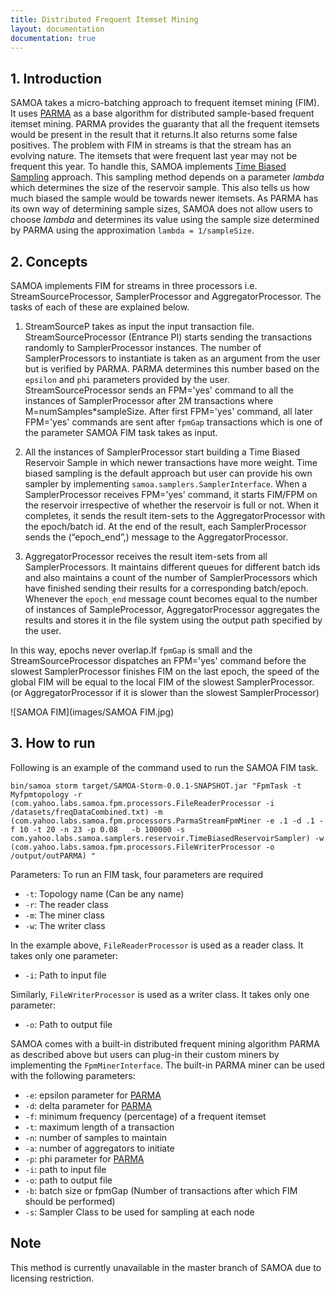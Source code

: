```yaml
---
title: Distributed Frequent Itemset Mining
layout: documentation
documentation: true
---
```

## 1. Introduction
SAMOA takes a micro-batching approach to frequent itemset mining (FIM). It uses [PARMA](https://dl.acm.org/citation.cfm?id=2396776) as a base algorithm for distributed sample-based frequent itemset mining. PARMA provides the guaranty that all the frequent itemsets would be present in the result that it returns.It also returns some false positives. The problem with FIM in streams is that the stream has an evolving nature. The itemsets that were frequent last year may not be frequent this year. To handle this, SAMOA implements [Time Biased Sampling](https://dl.acm.org/citation.cfm?id=1164180) approach. This sampling method depends on a parameter _lambda_ which determines the size of the reservoir sample. This also tells us how much biased the sample would be towards newer itemsets. As PARMA has its own way of determining sample sizes, SAMOA does not allow users to choose _lambda_ and determines its value using the sample size determined by PARMA using the approximation `lambda = 1/sampleSize`. 
## 2. Concepts
SAMOA implements FIM for streams in three processors i.e. StreamSourceProcessor, SamplerProcessor and AggregatorProcessor. The tasks of each of these are explained below.

1. StreamSourceP takes as input the input transaction file. StreamSourceProcessor (Entrance PI) starts sending the transactions randomly to SamplerProcessor instances. The number of SamplerProcessors to instantiate is taken as an argument from the user but is verified by PARMA. PARMA determines this number based on the `epsilon` and `phi` parameters provided by the user. StreamSourceProcessor sends an FPM='yes' command to all the instances of SamplerProcessor after 2M transactions where M=numSamples*sampleSize. After first FPM='yes' command, all later FPM='yes' commands are sent after `fpmGap` transactions which is one of the parameter SAMOA FIM task takes as input.

2. All the instances of SamplerProcessor start building a Time Biased Reservoir Sample in which newer transactions have more weight. Time biased sampling is the default approach but user can provide his own sampler by implementing `samoa.samplers.SamplerInterface`. When a SamplerProcessor receives FPM='yes' command, it starts FIM/FPM on the reservoir irrespective of whether the reservoir is full or not. When it completes, it sends the result item-sets to the AggregatorProcessor with the epoch/batch id. At the end of the result, each SamplerProcessor sends the (“epoch_end”,<epochNum>) message to the AggregatorProcessor.

3. AggregatorProcessor receives the result item-sets from all SamplerProcessors. It maintains different queues for different batch ids and also maintains a count of the number of SamplerProcessors which have finished sending their results for a corresponding batch/epoch. Whenever the `epoch_end` message count becomes equal to the number of instances of SampleProcessor, AggregatorProcessor aggregates the results and stores it in the file system using the output path specified by the user.

In this way, epochs never overlap.If `fpmGap` is small and the StreamSourceProcessor dispatches an FPM='yes' command before the slowest SamplerProcessor finishes FIM on the last epoch, the speed of the global FIM will be equal to the local FIM of the slowest SamplerProcessor. (or AggregatorProcessor if it is slower than the slowest SamplerProcessor)

![SAMOA FIM](images/SAMOA FIM.jpg)

## 3. How to run
Following is an example of the command used to run the SAMOA FIM task.

```
bin/samoa storm target/SAMOA-Storm-0.0.1-SNAPSHOT.jar "FpmTask -t Myfpmtopology -r (com.yahoo.labs.samoa.fpm.processors.FileReaderProcessor -i /datasets/freqDataCombined.txt) -m (com.yahoo.labs.samoa.fpm.processors.ParmaStreamFpmMiner -e .1 -d .1 -f 10 -t 20 -n 23 -p 0.08   -b 100000 -s com.yahoo.labs.samoa.samplers.reservoir.TimeBiasedReservoirSampler) -w (com.yahoo.labs.samoa.fpm.processors.FileWriterProcessor -o /output/outPARMA) "
```

Parameters:
To run an FIM task, four parameters are required

* `-t`: Topology name (Can be any name)
* `-r`: The reader class
* `-m`: The miner class
* `-w`: The writer class

In the example above, `FileReaderProcessor` is used as a reader class. It takes only one parameter:

* `-i`: Path to input file

Similarly, `FileWriterProcessor` is used as a writer class. It takes only one parameter:

* `-o`: Path to output file

SAMOA comes with a built-in distributed frequent mining algorithm PARMA as described above but users can plug-in their custom miners by implementing the `FpmMinerInterface`. The built-in PARMA miner can be used with the following parameters:

* `-e`: epsilon parameter for [PARMA](https://dl.acm.org/citation.cfm?id=2396776)
* `-d`: delta parameter for [PARMA](https://dl.acm.org/citation.cfm?id=2396776)
* `-f`: minimum frequency (percentage) of a frequent itemset
* `-t`: maximum length of a transaction
* `-n`: number of samples to maintain
* `-a`: number of aggregators to initiate
* `-p`: phi parameter for [PARMA](https://dl.acm.org/citation.cfm?id=2396776)
* `-i`: path to input file
* `-o`: path to output file
* `-b`: batch size or fpmGap (Number of transactions after which FIM should be performed)
* `-s`: Sampler Class to be used for sampling at each node

## Note
This method is currently unavailable in the master branch of SAMOA due to licensing restriction.
